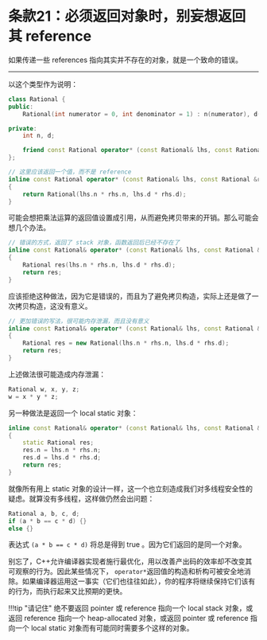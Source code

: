 # 条款21：必须返回对象时，别妄想返回其 reference

如果传递一些 references 指向其实并不存在的对象，就是一个致命的错误。

---

以这个类型作为说明：

```c++
class Rational {
public:
	Rational(int numerator = 0, int denominator = 1) : n(numerator), d(denominator) {}

private:
	int n, d;

	friend const Rational operator* (const Rational& lhs, const Rational &rhs);
};

// 这里应该返回一个值，而不是 reference
inline const Rational operator* (const Rational& lhs, const Rational &rhs)
{
	return Rational(lhs.n * rhs.n, lhs.d * rhs.d);
}
```

可能会想把乘法运算的返回值设置成引用，从而避免拷贝带来的开销。那么可能会想几个办法。

```c++
// 错误的方式，返回了 stack 对象，函数返回后已经不存在了
inline const Rational& operator* (const Rational& lhs, const Rational &rhs)
{
	Rational res(lhs.n * rhs.n, lhs.d * rhs.d);
	return res;
}
```

应该拒绝这种做法，因为它是错误的，而且为了避免拷贝构造，实际上还是做了一次拷贝构造，这没有意义。

```c++
// 更加错误的写法，很可能内存泄漏，而且没有意义
inline const Rational& operator* (const Rational& lhs, const Rational &rhs)
{
	Rational res = new Rational(lhs.n * rhs.n, lhs.d * rhs.d);
	return res;
}
```

上述做法很可能造成内存泄漏：

```c++
Rational w, x, y, z;
w = x * y * z;
```

另一种做法是返回一个 local static 对象：

```c++
inline const Rational& operator* (const Rational& lhs, const Rational &rhs)
{
	static Rational res;
	res.n = lhs.n * rhs.n;
	res.d = lhs.d * rhs.d;
	return res;
}
```

就像所有用上 static 对象的设计一样，这一个也立刻造成我们对多线程安全性的疑虑。就算没有多线程，这样做仍然会出问题：

```c++
Rational a, b, c, d;
if (a * b == c * d) {}
else {}
```

表达式 `(a * b == c * d)` 将总是得到 true 。因为它们返回的是同一个对象。

别忘了，C++允许编译器实现者施行最优化，用以改善产出码的效率却不改变其可观察的行为。因此某些情况下， `operator*`返回值的构造和析构可被安全地消除。如果编译器运用这一事实（它们也往往如此），你的程序将继续保持它们该有的行为，而执行起来又比预期的更快。

!!!tip "请记住"
	绝不要返回 pointer 或 reference 指向一个 local stack 对象，或返回 reference 指向一个 heap-allocated 对象，或返回 pointer 或 reference 指向一个 local static 对象而有可能同时需要多个这样的对象。